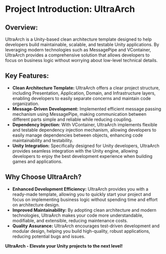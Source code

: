 # Project Introduction: UltraArch

## Overview:
UltraArch is a Unity-based clean architecture template designed to help developers build maintainable, scalable, and testable Unity applications. By leveraging modern technologies such as MessagePipe and VContainer, UltraArch provides a comprehensive solution that allows developers to focus on business logic without worrying about low-level technical details.

## Key Features:
- **Clean Architecture Template:** UltraArch offers a clear project structure, including Presentation, Application, Domain, and Infrastructure layers, enabling developers to easily separate concerns and maintain code organization.
- **Message-Driven Development:** Implemented efficient message passing mechanism using MessagePipe, making communication between different parts simple and reliable while reducing coupling.
- **Dependency Injection:** With VContainer, UltraArch implements flexible and testable dependency injection mechanism, allowing developers to easily manage dependencies between objects, enhancing code maintainability and testability.
- **Unity Integration:** Specifically designed for Unity developers, UltraArch provides seamless integration with the Unity engine, allowing developers to enjoy the best development experience when building games and applications.

## Why Choose UltraArch?
- **Enhanced Development Efficiency:** UltraArch provides you with a ready-made template, allowing you to quickly start your project and focus on implementing business logic without spending time and effort on architecture design.
- **Improved Maintainability:** By adopting clean architecture and modern technologies, UltraArch makes your code more understandable, modifiable, and extensible, reducing maintenance costs.
- **Quality Assurance:** UltraArch encourages test-driven development and modular design, helping you build high-quality, robust applications, reducing potential bugs and issues.

**UltraArch - Elevate your Unity projects to the next level!**
